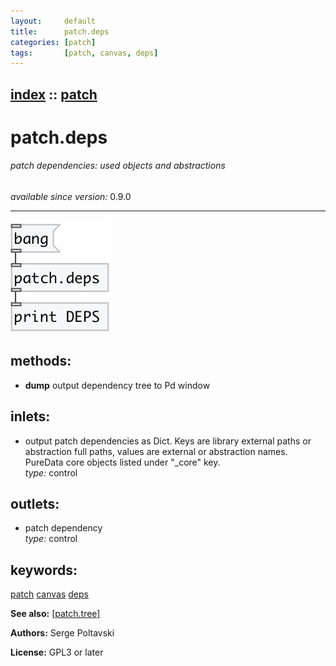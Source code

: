 ```yaml
---
layout:     default
title:      patch.deps
categories: [patch]
tags:       [patch, canvas, deps]
---
```

[index](index.html) :: [patch](category_patch.html)
---

# patch.deps

###### patch dependencies: used objects and abstractions

*available since version:* 0.9.0

---




[![example](../examples/img/patch.deps.jpg)](../examples/pd/patch.deps.pd)





## methods:

* **dump**
output dependency tree to Pd window<br>






## inlets:

* output patch dependencies as Dict. Keys are library external paths or abstraction full paths, values are external or abstraction names. PureData core objects listed under &#34;_core&#34; key.<br>
_type:_ control



## outlets:

* patch dependency<br>
_type:_ control



## keywords:

[patch](keywords/patch.html)
[canvas](keywords/canvas.html)
[deps](keywords/deps.html)



**See also:**
[\[patch.tree\]](patch.tree.html)




**Authors:** Serge Poltavski




**License:** GPL3 or later





